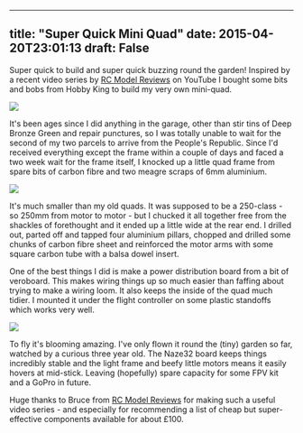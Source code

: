 
---
title: "Super Quick Mini Quad"
date: 2015-04-20T23:01:13
draft: False
---

Super quick to build and super quick buzzing round the garden! Inspired by a recent video series by [RC Model Reviews](https://www.youtube.com/watch?v=8jbpwqCCVbs) on YouTube I bought some bits and bobs from Hobby King to build my very own mini-quad.

[<img src="http://logicalgenetics.com/wp-content/uploads/2015/04/2015-04-19-15.35.03.jpg"/>](http://logicalgenetics.com/wp-content/uploads/2015/04/2015-04-19-15.35.03.jpg)

It's been ages since I did anything in the garage, other than stir tins of Deep Bronze Green and repair punctures, so I was totally unable to wait for the second of my two parcels to arrive from the People's Republic. Since I'd received everything except the frame within a couple of days and faced a two week wait for the frame itself, I knocked up a little quad frame from spare bits of carbon fibre and two meagre scraps of 6mm aluminium.

[<img src="http://logicalgenetics.com/wp-content/uploads/2015/04/2015-04-19-15.35.11.jpg"/>](http://logicalgenetics.com/wp-content/uploads/2015/04/2015-04-19-15.35.11.jpg)

It's much smaller than my old quads. It was supposed to be a 250-class - so 250mm from motor to motor - but I chucked it all together free from the shackles of forethought and it ended up a little wide at the rear end.  I drilled out, parted off and tapped four aluminium pillars, chopped and drilled some chunks of carbon fibre sheet and reinforced the motor arms with some square carbon tube with a balsa dowel insert.

One of the best things I did is make a power distribution board from a bit of veroboard.  This makes wiring things up so much easier than faffing about trying to make a wiring loom.  It also keeps the inside of the quad much tidier.  I mounted it under the flight controller on some plastic standoffs which works very well.

[<img src="http://logicalgenetics.com/wp-content/uploads/2015/04/2015-04-19-15.35.20.jpg"/>](http://logicalgenetics.com/wp-content/uploads/2015/04/2015-04-19-15.35.20.jpg)

To fly it's blooming amazing.  I've only flown it round the (tiny) garden so far, watched by a curious three year old.  The Naze32 board keeps things incredibly stable and the light frame and beefy little motors means it easily hovers at mid-stick.  Leaving (hopefully) spare capacity for some FPV kit and a GoPro in future.

Huge thanks to Bruce from [RC Model Reviews](https://www.youtube.com/user/RCModelReviews) for making such a useful video series - and especially for recommending a list of cheap but super-effective components available for about £100.
